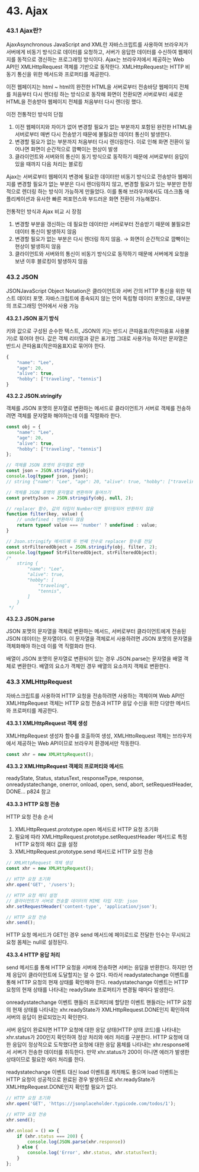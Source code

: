 # 43. Ajax

### 43.1 Ajax란?

AjaxAsynchronous JavaScript and XML란 자바스크립트를 사용하여 브라우저가 서버에게 비동기 방식으로 데이터를 요청하고, 서버가 응답한 데이터를 수신하여 웹페이지를 동적으로 갱신하는 프로그래밍 방식이다. Ajax는 브라우저에서 제공하는 Web API인 XMLHttpRequest 객체를 기반으로 동작한다. XMLHttpRequest는 HTTP 비동기 통신을 위한 메서드와 프로퍼티를 제공한다.

이전 웹페이지는 html ~ html의 완전한 HTML을 서버로부터 전송바당 웹페이지 전체를 처음부터 다시 렌더링 하는 방식으로 동작해 화면이 전환되면 서버로부터 새로운 HTML을 전송받아 웹페이지 전체를 처음부터 다시 렌더링 했다.

이전 전통적인 방식의 단점

1. 이전 웹페이지와 차이가 없어 변경할 필요가 없는 부분까지 포함된 완전한 HTML을 서버로부터 매번 다시 전송받기 때문에 불필요한 데이터 통신이 발생한다.
2. 변경할 필요가 없는 부분까지 처음부터 다시 렌더링한다. 이로 인해 화면 전환이 일어나면 화면이 순간적으로 깜빡이는 현상이 발생
3. 클라이언트와 서버와의 통신이 동기 방식으로 동작하기 때문에 서버로부터 응답이 있을 때까지 다음 처리는 블로킹

Ajax는 서버로부터 웹페이지 변경에 필요한 데이터만 비동기 방식으로 전송받아 웹페이지를 변경할 필요가 없는 부분은 다시 렌더링하지 않고, 변경할 필요가 있는 부분만 한정적으로 렌더링 하는 방식이 가능하게 만들었다. 이를 통해 브라우저에서도 데스크톱 애플리케이션과 유사한 빠른 퍼포먼스와 부드러운 화면 전환이 가능해졌다.

전통적인 방식과 Ajax 비교 시 장점

1. 변경할 부분을 갱신하는 데 필요한 데이터만 서버로부터 전송받기 때문에 불필요한 데이터 통신이 발생하지 않음
2. 변경할 필요가 없는 부분은 다시 렌더링 하지 않음. → 화면이 순간적으로 깜빡이는 현상이 발생하지 않음
3. 클라이언트와 서버와의 통신이 비동기 방식으로 동작하기 때문에 서버에게 요청을 보낸 이후 블로킹이 발생하지 않음

### 43.2 JSON

JSONJavaScript Object Notation은 클라이언트와 서버 간의 HTTP 통신을 위한 텍스트 데이터 포맷. 자바스크립트에 종속되지 않는 언어 독립형 데이터 포맷으로, 대부분의 프로그래밍 언어에서 사용 가능

**43.2.1 JSON 표기 방식**

키와 값으로 구성된 순수한 텍스트, JSON의 키는 반드시 큰따옴표(작은따옴표 사용불가)로 묶어야 한다. 값은 객체 리터럴과 같은 표기법 그대로 사용가능 하지만 문자열은 반드시 큰따옴표(작은따옴표X)로 묶어야 한다.

```jsx
{
	"name": "Lee",
	"age": 20,
	"alive": true,
	"hobby": ["traveling", "tennis"]
}
```

**43.2.2 JSON.stringify**

객체를 JSON 포맷의 문자열로 변환하는 메서드로 클라이언트가 서버로 객체를 전송하려면 객체를 문자열화 해야하는데 이를 직렬화라 한다.

```jsx
const obj = {
	"name": "Lee",
	"age": 20,
	"alive": true,
	"hobby": ["traveling", "tennis"]
};

// 객체를 JSON 포맷의 문자열로 변환
const json = JSON.stringify(obj);
console.log(typeof json, json);
// string {"name": "Lee", "age": 20, "alive": true, "hobby": ["traveling", "tennis"]}

// 객체를 JSON 포맷의 문자열로 변환하며 들여쓰기
const prettyJson = JSON.stringify(obj, null, 2);

// replacer 함수, 값의 타입이 Number이면 필터링되어 반환하지 않음
function filter(key, value) {
	// undefined : 반환하지 않음
	return typeof value === 'number' ? undefined : value;
}

// Json.stringify 메서드에 두 번째 인수로 replacer 함수를 전달
const strFilteredObject = JSON.stringify(obj, filter, 2);
console.log(typeof StrFilteredObject, strFilteredObject);
/* 
	string {
		"name": "Lee",
		"alive": true,
		"hobby": [
			"traveling",
			"tennis",
		]
	}
 */
```

**43.2.3 JSON.parse**

JSON 포맷의 문자열을 객체로 변환하는 메서드, 서버로부터 클라이언트에게 전송된 JSON 데이터는 문자열이다. 이 문자열을 객체로서 사용하려면 JSON 포맷의 문자열을 객체화해야 하는데 이를 역 직렬화라 한다.

배열이 JSON 포맷의 문자열로 변환되어 있는 경우 JSON.parse는 문자열을 배열 객체로 변환한다. 배열의 요소가 객체인 경우 배열의 요소까지 객체로 변환한다.

### 43.3 XMLHttpRequest

자바스크립트를 사용하여 HTTP 요청을 전송하려면 사용하는 객체이며 Web API인 XMLHttpRequest 객체는 HTTP 요청 전송과 HTTP 응답 수신을 위한 다양한 메서드와 프로퍼티를 제공한다.

**43.3.1 XMLHttpRequest 객체 생성**

XMLHttpRequest 생성자 함수를 호출하여 생성, XMLHttoRequest 객체는 브라우저에서 제공하는 Web API이므로 브라우저 환경에서만 작동한다.

```jsx
const xhr = new XMLHttpRequest();
```

**43.3.2 XMLHttpRequest 객체의 프로퍼티와 메서드**

readyState, Status, statusText, responseType, response, onreadystatechange, onerror, onload, open, send, abort, setRequestHeader, DONE… p824 참고

**43.3.3 HTTP 요청 전송**

HTTP 요청 전송 순서

1. XMLHttpRequest.prototype.open 메서드로 HTTP 요청 초기화
2. 필요에 따라 XMLHttpRequest.prototype.setRequestHeader 메서드로 특정 HTTP 요청의 헤더 값을 설정
3. XMLHttpRequest.prototype.send 메서드로 HTTP 요청 전송

```jsx
// XMLHttpRequest 객체 생성
const xhr = new XMLHttpRequest();

// HTTP 요청 초기화
xhr.open('GET', '/users');

// HTTP 요청 헤더 설정
// 클라이언트가 서버로 전송할 데이터의 MIME 타입 지정: json
xhr.setRequestHeader('content-type', 'application/json');

// HTTP 요청 전송
xhr.send();
```

HTTP 요청 메서드가 GET인 경우 send 메서드에 페이로드로 전달한 인수는 무시되고 요청 몸체는 null로 설정된다.

**43.3.4 HTTP 응답 처리**

send 메서드를 통해 HTTP 요청을 서버에 전송하면 서버는 응답을 반환한다. 하지만 언제 응답이 클라이언트에 도달할지는 알 수 없다. 따라서 readystatechange 이벤트를 통해 HTTP 요청의 현재 상태를 확인해야 한다. readystatechange 이벤트는 HTTP 요청의 현재 상태를 나타내는 readyState 프로퍼티가 변경될 때마다 발생한다.

onreadystatechange 이벤트 핸들러 프로퍼티에 할당한 이벤트 핸들러는 HTTP 요청의 현재 상태를 나타내는 xhr.readyState가 XMLHttpRequest.DONE인지 확인하여 서버의 응답이 완료되었는지 확인한다.

서버 응답이 완료되면 HTTP 요청에 대한 응답 상태(HTTP 상태 코드)를 나타내는 xhr.status가 200인지 확인하여 정상 처리와 에러 처리를 구분한다. HTTP 요청에 대한 응답이 정상적으로 도착했다면 요청에 대한 응답 몸체를 나타내는 xhr.response에서 서버가 전송한 데이터를 취득한다. 만약 xhr.status가 200이 아니면 에러가 발생한 상태이므로 필요한 에러 처리를 한다.

readystatechange 이벤트 대신 load 이벤트를 캐치해도 좋으며 load 이벤트는 HTTP 요청이 성공적으로 완료된 경우 발생하므로 xhr.readyState가 XMLHttpRequest.DONE인지 확인할 필요가 없다.

```jsx
// HTTP 요청 초기화
xhr.open('GET', 'https://jsonplaceholder.typicode.com/todos/1');

// HTTP 요청 전송
xhr.send();

xhr.onload = () => {
	if (xhr.status === 200) {
		console.log(JSON.parse(xhr.response))
	} else {
		console.log('Error', xhr.status, xhr.statusText);
	}
};
```